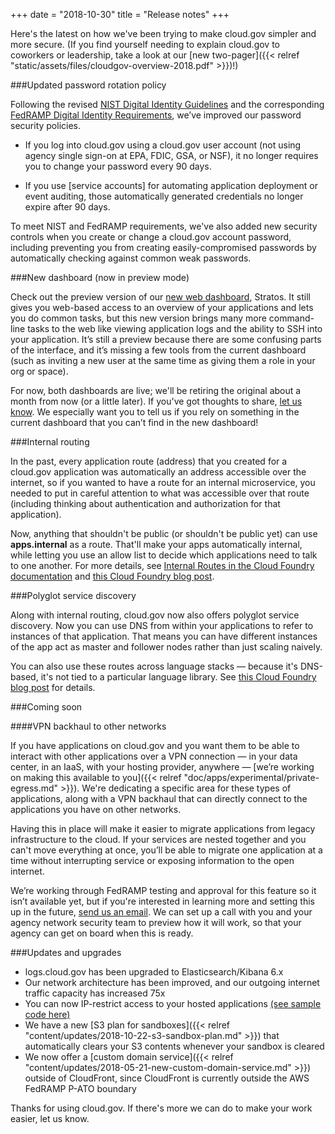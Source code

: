 +++ date = "2018-10-30" title = "Release notes" +++

Here's the latest on how we've been trying to make cloud.gov simpler and more secure. (If you find yourself needing to explain cloud.gov to coworkers or leadership, take a look at our [new two-pager]({{< relref "static/assets/files/cloudgov-overview-2018.pdf" >}})!)

###Updated password rotation policy

Following the revised [NIST Digital Identity Guidelines](https://pages.nist.gov/800-63-3/sp800-63b.html) and the corresponding [FedRAMP Digital Identity Requirements](https://www.fedramp.gov/assets/resources/documents/CSP_Digital_Identity_Requirements.pdf), we’ve improved our password security policies.

* If you log into cloud.gov using a cloud.gov user account (not using agency single sign-on at EPA, FDIC, GSA, or NSF), it no longer requires you to change your password every 90 days.

* If you use [service accounts] for automating application deployment or event auditing, those automatically generated credentials no longer expire after 90 days.

To meet NIST and FedRAMP requirements, we've also added new security controls when you create or change a cloud.gov account password, including preventing you from creating easily-compromised passwords by automatically checking against common weak passwords.

###New dashboard (now in preview mode)

Check out the preview version of our [new web dashboard](https://dashboard-beta.fr.cloud.gov/login), Stratos. It still gives you web-based access to an overview of your applications and lets you do common tasks, but this new version brings many more command-line tasks to the web like  viewing application logs and the ability to SSH into your application. It’s still a preview because there are some confusing parts of the interface, and it’s missing a few tools from the current dashboard (such as inviting a new user at the same time as giving them a role in your org or space).

For now, both dashboards are live; we'll be retiring the original about a month from now (or a little later). If you've got thoughts to share, [let us know](mailto:cloud-gov-inquiries@gsa.gov). We especially want you to tell us if you rely on something in the current dashboard that you can’t find in the new dashboard!

###Internal routing

In the past, every application route (address) that you created for a cloud.gov application was automatically an address accessible over the internet, so if you wanted to have a route for an internal microservice, you needed to put in careful attention to what was accessible over that route (including thinking about authentication and authorization for that application).

Now, anything that shouldn't be public (or shouldn't be public yet) can use **apps.internal** as a route. That'll make your apps automatically internal, while letting you use an allow list to decide which applications need to talk to one another. For more details, see [Internal Routes in the Cloud Foundry documentation](https://docs.cloudfoundry.org/devguide/deploy-apps/routes-domains.html#internal-routes) and [this Cloud Foundry blog post](https://www.cloudfoundry.org/blog/polyglot-service-discovery-container-networking-cloud-foundry/).

###Polyglot service discovery

Along with internal routing, cloud.gov now also offers polyglot service discovery. Now you can use DNS from within your applications to refer to instances of that application. That means you can have different instances of the app act as master and follower nodes rather than just scaling naively.

You can also use these routes across language stacks — because it's DNS-based, it's not tied to a particular language library. See [this Cloud Foundry blog post](https://www.cloudfoundry.org/blog/polyglot-service-discovery-container-networking-cloud-foundry/) for details.

###Coming soon

####VPN backhaul to other networks

If you have applications on cloud.gov and you want them to be able to interact with other applications over a VPN connection — in your data center, in an IaaS, with your hosting provider, anywhere — [we’re working on making this available to you]({{< relref "doc/apps/experimental/private-egress.md" >}}). We're dedicating a specific area for these types of applications, along with a VPN backhaul that can directly connect to the applications you have on other networks.

Having this in place will make it easier to migrate applications from legacy infrastructure to the cloud. If your services are nested together and you can't move everything at once, you’ll be able to migrate one application at a time without interrupting service or exposing information to the open internet.

We’re working through FedRAMP testing and approval for this feature so it isn’t available yet, but if you're interested in learning more and setting this up in the future, [send us an email](mailto:cloud-gov-inquiries@gsa.gov). We can set up a call with you and your agency network security team to preview how it will work, so that your agency can get on board when this is ready.

###Updates and upgrades

* logs.cloud.gov has been upgraded to Elasticsearch/Kibana 6.x
* Our network architecture has been improved, and our outgoing internet traffic capacity has increased 75x
* You can now IP-restrict access to your hosted applications [(see sample code here)](https://github.com/alphagov/notifications-paas-route-service)
* We have a new [S3 plan for sandboxes]({{< relref "content/updates/2018-10-22-s3-sandbox-plan.md" >}}) that automatically clears your S3 contents whenever your sandbox is cleared
* We now offer a [custom domain service]({{< relref "content/updates/2018-05-21-new-custom-domain-service.md" >}}) outside of CloudFront, since CloudFront is currently outside the AWS FedRAMP P-ATO boundary

Thanks for using cloud.gov. If there's more we can do to make your work easier, let us know.  
